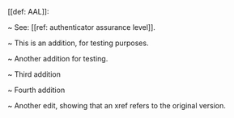 [[def: AAL]]:

~ See: [[ref: authenticator assurance level]].

~ This is an addition, for testing purposes.

~ Another addition for testing.

~ Third addition

~ Fourth addition

~ Another edit, showing that an xref refers to the original version.
